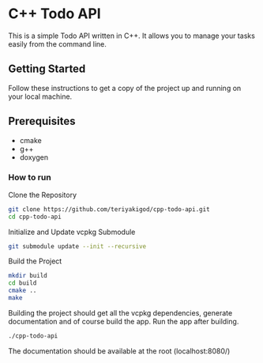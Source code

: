 # C++ Todo API

This is a simple Todo API written in C++. It allows you to manage your tasks easily from the command line.

## Getting Started

Follow these instructions to get a copy of the project up and running on your local machine.

## Prerequisites

- cmake
- g++
- doxygen

### How to run
Clone the Repository
```bash
git clone https://github.com/teriyakigod/cpp-todo-api.git
cd cpp-todo-api
```

Initialize and Update vcpkg Submodule
```bash
git submodule update --init --recursive
```

Build the Project
```bash
mkdir build
cd build
cmake ..
make
```
Building the project should get all the vcpkg dependencies, generate documentation and of course build the app.
Run the app after building.
```bash
./cpp-todo-api
```
The documentation should be available at the root (localhost:8080/)
